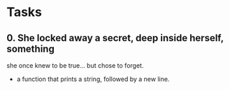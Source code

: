 # Tasks
## 0. She locked away a secret, deep inside herself, something
 she once knew to be true... but chose to forget.
 * a function that prints a string, followed by a new line.